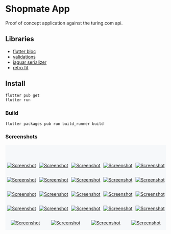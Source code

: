 # Shopmate App

Proof of concept application against the turing.com api.

## Libraries

- [flutter bloc](https://felangel.github.io/bloc/#/gettingstarted)
- [validations](https://github.com/dartlib/validations/tree/master/validations)
- [jaguar serializer](https://github.com/Jaguar-dart/jaguar_serializer)
- [retro fit](https://github.com/Jaguar-dart/client/tree/master/retrofit)

## Install

```bash
flutter pub get
flutter run
```

### Build

`flutter packages pub run build_runner build`


### Screenshots


<div style="background-color: #f6f8fa; display: flex; flex-wrap: wrap; justify-content: space-around; padding-top: 3em;">
<p><a target="_blank" rel="noopener noreferrer" href="https://raw.githubusercontent.com/rhalff/shopmate/master/screenshots/s_flutter_01.png"><img src="https://raw.githubusercontent.com/rhalff/shopmate/master/screenshots/s_flutter_01.png" alt="Screenshot" style="max-width:350px;"></a></p>
<p><a target="_blank" rel="noopener noreferrer" href="https://raw.githubusercontent.com/rhalff/shopmate/master/screenshots/s_flutter_02.png"><img src="https://raw.githubusercontent.com/rhalff/shopmate/master/screenshots/s_flutter_02.png" alt="Screenshot" style="max-width:350px;"></a></p>
<p><a target="_blank" rel="noopener noreferrer" href="https://raw.githubusercontent.com/rhalff/shopmate/master/screenshots/s_flutter_03.png"><img src="https://raw.githubusercontent.com/rhalff/shopmate/master/screenshots/s_flutter_03.png" alt="Screenshot" style="max-width:350px;"></a></p>
<p><a target="_blank" rel="noopener noreferrer" href="https://raw.githubusercontent.com/rhalff/shopmate/master/screenshots/s_flutter_04.png"><img src="https://raw.githubusercontent.com/rhalff/shopmate/master/screenshots/s_flutter_04.png" alt="Screenshot" style="max-width:350px;"></a></p>
<p><a target="_blank" rel="noopener noreferrer" href="https://raw.githubusercontent.com/rhalff/shopmate/master/screenshots/s_flutter_05.png"><img src="https://raw.githubusercontent.com/rhalff/shopmate/master/screenshots/s_flutter_05.png" alt="Screenshot" style="max-width:350px;"></a></p>
<p><a target="_blank" rel="noopener noreferrer" href="https://raw.githubusercontent.com/rhalff/shopmate/master/screenshots/s_flutter_06.png"><img src="https://raw.githubusercontent.com/rhalff/shopmate/master/screenshots/s_flutter_06.png" alt="Screenshot" style="max-width:350px;"></a></p>
<p><a target="_blank" rel="noopener noreferrer" href="https://raw.githubusercontent.com/rhalff/shopmate/master/screenshots/s_flutter_07.png"><img src="https://raw.githubusercontent.com/rhalff/shopmate/master/screenshots/s_flutter_07.png" alt="Screenshot" style="max-width:350px;"></a></p>
<p><a target="_blank" rel="noopener noreferrer" href="https://raw.githubusercontent.com/rhalff/shopmate/master/screenshots/s_flutter_08.png"><img src="https://raw.githubusercontent.com/rhalff/shopmate/master/screenshots/s_flutter_08.png" alt="Screenshot" style="max-width:350px;"></a></p>
<p><a target="_blank" rel="noopener noreferrer" href="https://raw.githubusercontent.com/rhalff/shopmate/master/screenshots/s_flutter_09.png"><img src="https://raw.githubusercontent.com/rhalff/shopmate/master/screenshots/s_flutter_09.png" alt="Screenshot" style="max-width:350px;"></a></p>
<p><a target="_blank" rel="noopener noreferrer" href="https://raw.githubusercontent.com/rhalff/shopmate/master/screenshots/s_flutter_10.png"><img src="https://raw.githubusercontent.com/rhalff/shopmate/master/screenshots/s_flutter_10.png" alt="Screenshot" style="max-width:350px;"></a></p>
<p><a target="_blank" rel="noopener noreferrer" href="https://raw.githubusercontent.com/rhalff/shopmate/master/screenshots/s_flutter_11.png"><img src="https://raw.githubusercontent.com/rhalff/shopmate/master/screenshots/s_flutter_11.png" alt="Screenshot" style="max-width:350px;"></a></p>
<p><a target="_blank" rel="noopener noreferrer" href="https://raw.githubusercontent.com/rhalff/shopmate/master/screenshots/s_flutter_12.png"><img src="https://raw.githubusercontent.com/rhalff/shopmate/master/screenshots/s_flutter_12.png" alt="Screenshot" style="max-width:350px;"></a></p>
<p><a target="_blank" rel="noopener noreferrer" href="https://raw.githubusercontent.com/rhalff/shopmate/master/screenshots/s_flutter_13.png"><img src="https://raw.githubusercontent.com/rhalff/shopmate/master/screenshots/s_flutter_13.png" alt="Screenshot" style="max-width:350px;"></a></p>
<p><a target="_blank" rel="noopener noreferrer" href="https://raw.githubusercontent.com/rhalff/shopmate/master/screenshots/s_flutter_14.png"><img src="https://raw.githubusercontent.com/rhalff/shopmate/master/screenshots/s_flutter_14.png" alt="Screenshot" style="max-width:350px;"></a></p>
<p><a target="_blank" rel="noopener noreferrer" href="https://raw.githubusercontent.com/rhalff/shopmate/master/screenshots/s_flutter_15.png"><img src="https://raw.githubusercontent.com/rhalff/shopmate/master/screenshots/s_flutter_15.png" alt="Screenshot" style="max-width:350px;"></a></p>
<p><a target="_blank" rel="noopener noreferrer" href="https://raw.githubusercontent.com/rhalff/shopmate/master/screenshots/s_flutter_16.png"><img src="https://raw.githubusercontent.com/rhalff/shopmate/master/screenshots/s_flutter_16.png" alt="Screenshot" style="max-width:350px;"></a></p>
<p><a target="_blank" rel="noopener noreferrer" href="https://raw.githubusercontent.com/rhalff/shopmate/master/screenshots/s_flutter_17.png"><img src="https://raw.githubusercontent.com/rhalff/shopmate/master/screenshots/s_flutter_17.png" alt="Screenshot" style="max-width:350px;"></a></p>
<p><a target="_blank" rel="noopener noreferrer" href="https://raw.githubusercontent.com/rhalff/shopmate/master/screenshots/s_flutter_18.png"><img src="https://raw.githubusercontent.com/rhalff/shopmate/master/screenshots/s_flutter_18.png" alt="Screenshot" style="max-width:350px;"></a></p>
<p><a target="_blank" rel="noopener noreferrer" href="https://raw.githubusercontent.com/rhalff/shopmate/master/screenshots/s_flutter_19.png"><img src="https://raw.githubusercontent.com/rhalff/shopmate/master/screenshots/s_flutter_19.png" alt="Screenshot" style="max-width:350px;"></a></p>
<p><a target="_blank" rel="noopener noreferrer" href="https://raw.githubusercontent.com/rhalff/shopmate/master/screenshots/s_flutter_20.png"><img src="https://raw.githubusercontent.com/rhalff/shopmate/master/screenshots/s_flutter_20.png" alt="Screenshot" style="max-width:350px;"></a></p>
<p><a target="_blank" rel="noopener noreferrer" href="https://raw.githubusercontent.com/rhalff/shopmate/master/screenshots/s_flutter_21.png"><img src="https://raw.githubusercontent.com/rhalff/shopmate/master/screenshots/s_flutter_21.png" alt="Screenshot" style="max-width:350px;"></a></p>
<p><a target="_blank" rel="noopener noreferrer" href="https://raw.githubusercontent.com/rhalff/shopmate/master/screenshots/s_flutter_22.png"><img src="https://raw.githubusercontent.com/rhalff/shopmate/master/screenshots/s_flutter_22.png" alt="Screenshot" style="max-width:350px;"></a></p>
<p><a target="_blank" rel="noopener noreferrer" href="https://raw.githubusercontent.com/rhalff/shopmate/master/screenshots/s_flutter_23.png"><img src="https://raw.githubusercontent.com/rhalff/shopmate/master/screenshots/s_flutter_23.png" alt="Screenshot" style="max-width:350px;"></a></p>
<p><a target="_blank" rel="noopener noreferrer" href="https://raw.githubusercontent.com/rhalff/shopmate/master/screenshots/s_flutter_24.png"><img src="https://raw.githubusercontent.com/rhalff/shopmate/master/screenshots/s_flutter_24.png" alt="Screenshot" style="max-width:350px;"></a></p>
</div>

